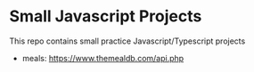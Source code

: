 # Small Javascript Projects

This repo contains small practice Javascript/Typescript projects

- meals: https://www.themealdb.com/api.php
